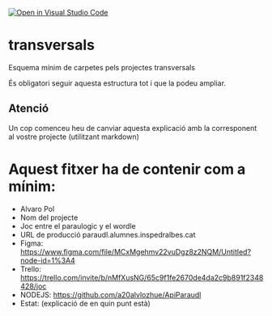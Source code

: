 [![Open in Visual Studio Code](https://classroom.github.com/assets/open-in-vscode-f059dc9a6f8d3a56e377f745f24479a46679e63a5d9fe6f495e02850cd0d8118.svg)](https://classroom.github.com/online_ide?assignment_repo_id=7318293&assignment_repo_type=AssignmentRepo)
# transversals
Esquema mínim de carpetes pels projectes transversals

És obligatori seguir aquesta estructura tot i que la podeu ampliar.

## Atenció
Un cop comenceu heu de canviar aquesta explicació amb la corresponent al vostre projecte (utilitzant markdown)


# Aquest fitxer ha de contenir com a mínim:
 * Alvaro Pol
 * Nom del projecte
 * Joc entre el paraulogic y el wordle
 * URL de producció paraudl.alumnes.inspedralbes.cat
 * Figma: https://www.figma.com/file/MCxMgehmv22vuDgz8z2NQM/Untitled?node-id=1%3A4
 * Trello: https://trello.com/invite/b/nMfXusNG/65c9f1fe2670de4da2c9b891f2348428/joc
 * NODEJS: https://github.com/a20alvlozhue/ApiParaudl
 * Estat: (explicació de en quin punt està)
